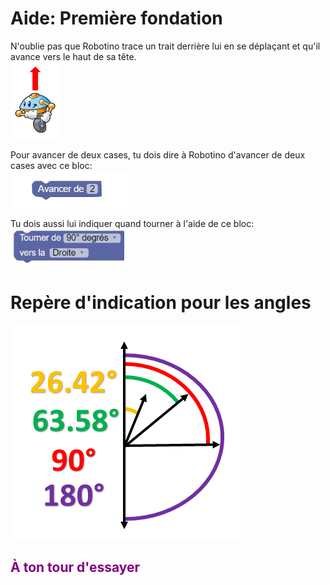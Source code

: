 # Aide: Première fondation

N'oublie pas que Robotino trace un trait derrière lui en se déplaçant et qu'il avance vers le haut de sa tête.<br>
![Direction][robotino_avancer]<br>

Pour avancer de deux cases, tu dois dire à Robotino d'avancer de deux cases avec ce bloc: <br>
![Avancer][avancer_2]<br>

Tu dois aussi lui indiquer quand tourner à l'aide de ce bloc:<br>
![Tourner][tourner]<br>

# Repère d'indication pour les angles
![Repère][repere]<br>

## <span style="color: #800080">À ton tour d'essayer</span>

[avancer_2]: img/architecture_avancer_2.png
[robotino_avancer]: img/architecture_robotino_direction.png
[tourner]: img/architecture_tourner.png
[repere]: img/repere.png
